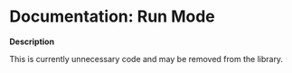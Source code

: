 # Documentation: Run Mode

**Description**

This is currently unnecessary code and may be removed from the library.
